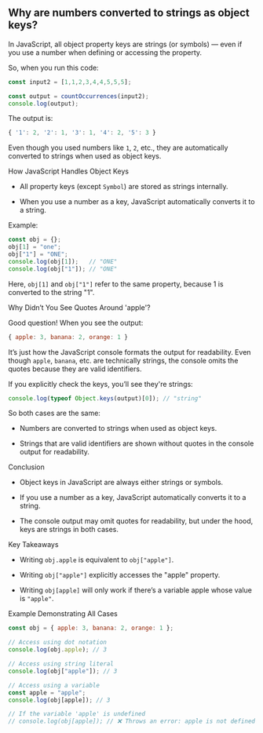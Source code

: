 ## Why are numbers converted to strings as object keys?

In JavaScript, all object property keys are strings (or symbols) — even if you use a number when defining or accessing the property.

So, when you run this code:

```js
const input2 = [1,1,2,3,4,4,5,5,5];

const output = countOccurrences(input2);
console.log(output);
```
The output is:

```js
{ '1': 2, '2': 1, '3': 1, '4': 2, '5': 3 }
```
Even though you used numbers like `1`, `2`, etc., they are automatically converted to strings when used as object keys.

How JavaScript Handles Object Keys

- All property keys (except `Symbol`) are stored as strings internally.

- When you use a number as a key, JavaScript automatically converts it to a string.

Example:

```js
const obj = {};
obj[1] = "one";
obj["1"] = "ONE";
console.log(obj[1]);   // "ONE"
console.log(obj["1"]); // "ONE"
```
Here, `obj[1]` and `obj["1"]` refer to the same property, because 1 is converted to the string "1".

Why Didn’t You See Quotes Around 'apple'?

Good question! When you see the output:

```js
{ apple: 3, banana: 2, orange: 1 }
```

It’s just how the JavaScript console formats the output for readability. Even though `apple`, `banana`, etc. are technically strings, the console omits the quotes because they are valid identifiers.

If you explicitly check the keys, you’ll see they're strings:

```js
console.log(typeof Object.keys(output)[0]); // "string"
```
So both cases are the same:

- Numbers are converted to strings when used as object keys.

- Strings that are valid identifiers are shown without quotes in the console output for readability.

Conclusion

- Object keys in JavaScript are always either strings or symbols.

- If you use a number as a key, JavaScript automatically converts it to a string.

- The console output may omit quotes for readability, but under the hood, keys are strings in both cases.

Key Takeaways

- Writing `obj.apple` is equivalent to `obj["apple"]`.

- Writing `obj["apple"]` explicitly accesses the "apple" property.

- Writing `obj[apple]` will only work if there’s a variable apple whose value is `"apple"`.

Example Demonstrating All Cases

```js
const obj = { apple: 3, banana: 2, orange: 1 };

// Access using dot notation
console.log(obj.apple); // 3

// Access using string literal
console.log(obj["apple"]); // 3

// Access using a variable
const apple = "apple";
console.log(obj[apple]); // 3

// If the variable 'apple' is undefined
// console.log(obj[apple]); // ❌ Throws an error: apple is not defined
```